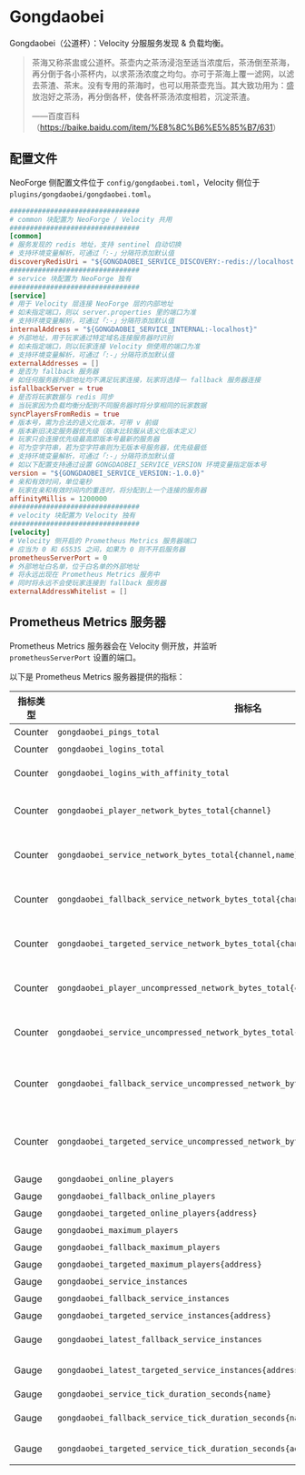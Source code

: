 # Gongdaobei

Gongdaobei（公道杯）：Velocity 分服服务发现 & 负载均衡。

> 茶海又称茶盅或公道杯。茶壶内之茶汤浸泡至适当浓度后，茶汤倒至茶海，再分倒于各小茶杯内，以求茶汤浓度之均匀。亦可于茶海上覆一滤网，以滤去茶渣、茶末。没有专用的茶海时，也可以用茶壶充当。其大致功用为：盛放泡好之茶汤，再分倒各杯，使各杯茶汤浓度相若，沉淀茶渣。
> 
> ——百度百科（<https://baike.baidu.com/item/%E8%8C%B6%E5%85%B7/631>）

## 配置文件

NeoForge 侧配置文件位于 `config/gongdaobei.toml`，Velocity 侧位于 `plugins/gongdaobei/gongdaobei.toml`。

```toml
################################
# common 块配置为 NeoForge / Velocity 共用
################################
[common]
# 服务发现的 redis 地址，支持 sentinel 自动切换
# 支持环境变量解析，可通过「:-」分隔符添加默认值
discoveryRedisUri = "${GONGDAOBEI_SERVICE_DISCOVERY:-redis://localhost:6379/0}"
################################
# service 块配置为 NeoForge 独有
################################
[service]
# 用于 Velocity 层连接 NeoForge 层的内部地址
# 如未指定端口，则以 server.properties 里的端口为准
# 支持环境变量解析，可通过「:-」分隔符添加默认值
internalAddress = "${GONGDAOBEI_SERVICE_INTERNAL:-localhost}"
# 外部地址，用于玩家通过特定域名连接服务器时识别
# 如未指定端口，则以玩家连接 Velocity 侧使用的端口为准
# 支持环境变量解析，可通过「:-」分隔符添加默认值
externalAddresses = []
# 是否为 fallback 服务器
# 如任何服务器外部地址均不满足玩家连接，玩家将选择一 fallback 服务器连接
isfallbackServer = true
# 是否将玩家数据与 redis 同步
# 当玩家因为负载均衡分配到不同服务器时将分享相同的玩家数据
syncPlayersFromRedis = true
# 版本号，需为合法的语义化版本，可带 v 前缀
# 版本新旧决定服务器优先级（版本比较服从语义化版本定义）
# 玩家只会连接优先级最高即版本号最新的服务器
# 可为空字符串，若为空字符串则为无版本号服务器，优先级最低
# 支持环境变量解析，可通过「:-」分隔符添加默认值
# 如以下配置支持通过设置 GONGDAOBEI_SERVICE_VERSION 环境变量指定版本号
version = "${GONGDAOBEI_SERVICE_VERSION:-1.0.0}"
# 亲和有效时间，单位毫秒
# 玩家在亲和有效时间内的重连时，将分配到上一个连接的服务器
affinityMillis = 1200000
################################
# velocity 块配置为 Velocity 独有
################################
[velocity]
# Velocity 侧开启的 Prometheus Metrics 服务器端口
# 应当为 0 和 65535 之间，如果为 0 则不开启服务器
prometheusServerPort = 0
# 外部地址白名单，位于白名单的外部地址
# 将永远出现在 Prometheus Metrics 服务中
# 同时将永远不会使玩家连接到 fallback 服务器
externalAddressWhitelist = []
```

## Prometheus Metrics 服务器

Prometheus Metrics 服务器会在 Velocity 侧开放，并监听 `prometheusServerPort` 设置的端口。

以下是 Prometheus Metrics 服务器提供的指标：

| 指标类型    | 指标名                                                                                  | 解释                                                                                                                  |
|---------|--------------------------------------------------------------------------------------|---------------------------------------------------------------------------------------------------------------------|
| Counter | `gongdaobei_pings_total`                                                             | 服务器在 Velocity 侧总共 ping 了多少次                                                                                         |
| Counter | `gongdaobei_logins_total`                                                            | 服务器在 Velocity 侧总共有多少次有效登录                                                                                           |
| Counter | `gongdaobei_logins_with_affinity_total`                                              | 服务器在 Velocity 侧总共有多少次在亲和有效时间内的有效登录                                                                                  |
| Counter | `gongdaobei_player_network_bytes_total{channel}`                                     | 服务器在 Velocity 侧特定 `channel`（有效值：`incoming` 和 `outgoing`）共接收或发送了多少字节的来自玩家侧的数据                                        |
| Counter | `gongdaobei_service_network_bytes_total{channel,name}`                               | 服务器名称标记为 `name` 的端特定 `channel`（有效值：`incoming` 和 `outgoing`）共接收或发送了多少字节的来自 Velocity 侧的数据                             |
| Counter | `gongdaobei_fallback_service_network_bytes_total{channel,name}`                      | 服务器名称标记为 `name` 且标记为 fallback 的端特定 `channel`（有效值：`incoming` 和 `outgoing`）共接收或发送了多少字节的来自 Velocity 侧的数据               |
| Counter | `gongdaobei_targeted_service_network_bytes_total{channel,address,name}`              | 服务器名称标记为 `name` 且标记 `address` 外部域名的端特定 `channel`（有效值：`incoming` 和 `outgoing`）共接收或发送了多少字节的来自 Velocity 侧的数据           |
| Counter | `gongdaobei_player_uncompressed_network_bytes_total{channel}`                        | 同 `gongdaobei_player_network_bytes_total`，但统计的是解压后的字节数（如果服务端设置了 `network-compression-threshold` 则两者会有所不同）           |
| Counter | `gongdaobei_service_uncompressed_network_bytes_total{channel,name}`                  | 同 `gongdaobei_service_network_bytes_total`，但统计的是解压后的字节数（如果服务端设置了 `network-compression-threshold` 则两者会有所不同）          |
| Counter | `gongdaobei_fallback_service_uncompressed_network_bytes_total{channel,name}`         | 同 `gongdaobei_fallback_service_network_bytes_total`，但统计的是解压后的字节数（如果服务端设置了 `network-compression-threshold` 则两者会有所不同） |
| Counter | `gongdaobei_targeted_service_uncompressed_network_bytes_total{channel,address,name}` | 同 `gongdaobei_targeted_service_network_bytes_total`，但统计的是解压后的字节数（如果服务端设置了 `network-compression-threshold` 则两者会有所不同） |
| Gauge   | `gongdaobei_online_players`                                                          | 服务器总共多少在线玩家                                                                                                         |
| Gauge   | `gongdaobei_fallback_online_players`                                                 | 服务器标记为 fallback 的端总共多少在线玩家                                                                                          |
| Gauge   | `gongdaobei_targeted_online_players{address}`                                        | 服务器标记 `address` 外部域名的端总共多少在线玩家                                                                                      |
| Gauge   | `gongdaobei_maximum_players`                                                         | 服务器玩家上限的值求和                                                                                                         |
| Gauge   | `gongdaobei_fallback_maximum_players`                                                | 服务器标记为 fallback 的端玩家上限的值求和                                                                                          |
| Gauge   | `gongdaobei_targeted_maximum_players{address}`                                       | 服务器标记 `address` 外部域名的端玩家上限的值求和                                                                                      |
| Gauge   | `gongdaobei_service_instances`                                                       | 服务器总共注册了多少端                                                                                                         |
| Gauge   | `gongdaobei_fallback_service_instances`                                              | 服务器总共注册了多少标记为 fallback 的端                                                                                           |
| Gauge   | `gongdaobei_targeted_service_instances{address}`                                     | 服务器总共注册了多少标记 `address` 外部域名的端                                                                                       |
| Gauge   | `gongdaobei_latest_fallback_service_instances`                                       | 服务器总共注册了多少标记为 fallback 且为最新版本的端                                                                                     |
| Gauge   | `gongdaobei_latest_targeted_service_instances{address}`                              | 服务器总共注册了多少标记 `address` 外部域名且为最新版本的端                                                                                 |
| Gauge   | `gongdaobei_service_tick_duration_seconds{name}`                                     | 服务器中名称标记为 `name` 的端每 tick 所占用的秒数                                                                                    |
| Gauge   | `gongdaobei_fallback_service_tick_duration_seconds{name}`                            | 服务器中名称标记为 `name` 且标记为 fallback 的端每 tick 所占用的秒数                                                                      |
| Gauge   | `gongdaobei_targeted_service_tick_duration_seconds{address,name}`                    | 服务器中名称标记为 `name` 且标记 `address` 外部域名的端每 tick 所占用的秒数                                                                  |
